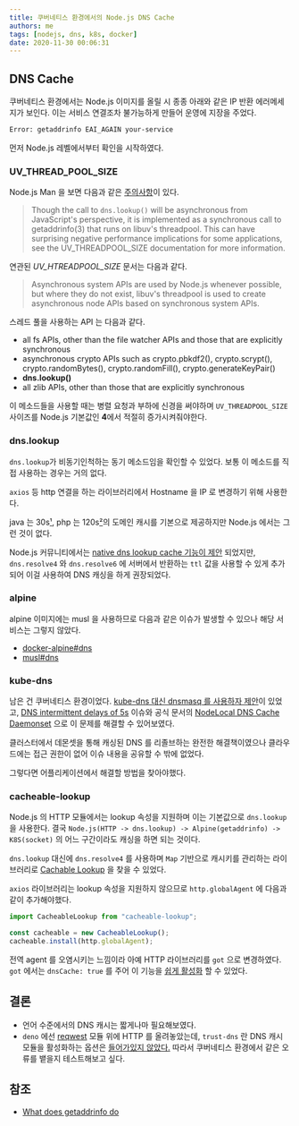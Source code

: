 ```yaml
---
title: 쿠버네티스 환경에서의 Node.js DNS Cache
authors: me
tags: [nodejs, dns, k8s, docker]
date: 2020-11-30 00:06:31
---
```


## DNS Cache

쿠버네티스 환경에서는 Node.js 이미지를 올릴 시 종종 아래와 같은 IP 반환 에러메세지가 보인다.
이는 서비스 연결조차 불가능하게 만들어 운영에 지장을 주었다.

```bash
Error: getaddrinfo EAI_AGAIN your-service
```

먼저 Node.js 레벨에서부터 확인을 시작하였다.

### UV_THREAD_POOL_SIZE

Node.js Man 을 보면 다음과 같은 [주의사항](https://nodejs.org/dist/latest-v14.x/docs/api/dns.html#dns_dns_lookup)이 있다.

> Though the call to `dns.lookup()` will be asynchronous from JavaScript's perspective, it is implemented as a synchronous call to getaddrinfo(3) that runs on libuv's threadpool. This can have surprising negative performance implications for some applications, see the UV_THREADPOOL_SIZE documentation for more information.

연관된 _UV_HTREADPOOL_SIZE_ 문서는 다음과 같다.

> Asynchronous system APIs are used by Node.js whenever possible, but where they do not exist, libuv's threadpool is used to create asynchronous node APIs based on synchronous system APIs.

스레드 풀을 사용하는 API 는 다음과 같다.

- all fs APIs, other than the file watcher APIs and those that are explicitly synchronous
- asynchronous crypto APIs such as crypto.pbkdf2(), crypto.scrypt(), crypto.randomBytes(), crypto.randomFill(), crypto.generateKeyPair()
- **dns.lookup()**
- all zlib APIs, other than those that are explicitly synchronous

이 메소드들을 사용할 때는 병렬 요청과 부하에 신경을 써야하며 `UV_THREADPOOL_SIZE` 사이즈를 Node.js 기본값인 **4**에서 적절히 증가시켜줘야한다.

### dns.lookup

`dns.lookup`가 비동기인척하는 동기 메소드임을 확인할 수 있었다.
보통 이 메소드를 직접 사용하는 경우는 거의 없다.

`axios` 등 http 연결을 하는 라이브러리에서 Hostname 을 IP 로 변경하기 위해 사용한다.

java 는 30s[¹](https://github.com/AdoptOpenJDK/openjdk-jdk/blob/97f8261e4190b8edf83c1d8f11ea57f6c8338284/src/java.base/share/classes/sun/net/InetAddressCachePolicy.java#L48), php 는 120s[²](https://www.php.net/manual/en/function.curl-setopt.php)의 도메인 캐시를 기본으로 제공하지만 Node.js 에서는 그런 것이 없다.

Node.js 커뮤니티에서는 [native dns lookup cache 기능이 제안](https://github.com/nodejs/node/issues/5893) 되었지만, `dns.resolve4` 와 `dns.resolve6` 에 서버에서 반환하는 `ttl` 값을 사용할 수 있게 추가되어 이걸 사용하여 DNS 캐싱을 하게 권장되었다.

### alpine

alpine 이미지에는 musl 을 사용하므로 다음과 같은 이슈가 발생할 수 있으나 해당 서비스는 그렇지 않았다.

- [docker-alpine#dns](https://github.com/gliderlabs/docker-alpine/blob/master/docs/caveats.md#dns)
- [musl#dns](https://wiki.musl-libc.org/functional-differences-from-glibc.html#Name-Resolver/DNS)

### kube-dns

남은 건 쿠버네티스 환경이었다. [kube-dns 대신 dnsmasq 를 사용하자 제안](https://github.com/kubernetes/kubernetes/issues/32749)이 있었고, [DNS intermittent delays of 5s](https://github.com/kubernetes/kubernetes/issues/56903) 이슈와 공식 문서의 [NodeLocal DNS Cache Daemonset](https://github.com/kubernetes/enhancements/blob/master/keps/sig-network/1024-nodelocal-cache-dns/README.md) 으로 이 문제를 해결할 수 있어보였다.

클러스터에서 데몬셋을 통해 캐싱된 DNS 를 리졸브하는 완전한 해결책이였으나 클라우드에는 접근 권한이 없어 이슈 내용을 공유할 수 밖에 없었다.

그렇다면 어플리케이션에서 해결할 방법을 찾아야했다.

### cacheable-lookup

Node.js 의 HTTP 모듈에서는 lookup 속성을 지원하며 이는 기본값으로 `dns.lookup` 을 사용한다.
결국 `Node.js(HTTP -> dns.lookup) -> Alpine(getaddrinfo) -> K8S(socket)` 의 어느 구간이라도 캐싱을 하면 되는 것이다.

`dns.lookup` 대신에 `dns.resolve4` 를 사용하며 `Map` 기반으로 캐시키를 관리하는 라이브러리로 [Cachable Lookup](https://github.com/szmarczak/cacheable-lookup/blob/master/source/index.js) 을 찾을 수 있었다.

`axios` 라이브러리는 lookup 속성을 지원하지 않으므로 `http.globalAgent` 에 다음과 같이 추가해야했다.

```js
import CacheableLookup from "cacheable-lookup";

const cacheable = new CacheableLookup();
cacheable.install(http.globalAgent);
```

전역 agent 를 오염시키는 느낌이라 아예 HTTP 라이브러리를 `got` 으로 변경하였다.
`got` 에서는 `dnsCache: true` 를 주어 이 기능을 [쉽게 활성화](https://github.com/sindresorhus/got/issues/661) 할 수 있었다.

## 결론

- 언어 수준에서의 DNS 캐시는 짧게나마 필요해보였다.
- `deno` 에선 [reqwest](https://docs.rs/reqwest/0.10.9/reqwest/) 모듈 위에 HTTP 를 올려놓았는데, `trust-dns` 란 DNS 캐시 모듈을 활성화하는 옵션은 [들어가있지 않았다.](https://github.com/denoland/deno/commit/35e3c06aed851f65ad0d561d73a447ab5765fc13) 따라서 쿠버네티스 환경에서 같은 오류를 뱉을지 테스트해보고 싶다.

## 참조

- [What does getaddrinfo do](https://jameshfisher.com/2018/02/03/what-does-getaddrinfo-do/)
